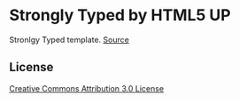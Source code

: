 # Strongly Typed by HTML5 UP

Stronlgy Typed template. [Source](https://html5up.net/strongly-typed)

## License

[Creative Commons Attribution 3.0 License](https://html5up.net/license)